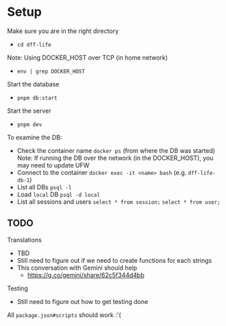 # Setup

Make sure you are in the right directory
- `cd dff-life`

Note: Using DOCKER_HOST over TCP (in home network)
- `env | grep DOCKER_HOST`

Start the database
- `pnpm db:start`

Start the server
- `pnpm dev`

To examine the DB:
- Check the container name
  `docker ps` (from where the DB was started)
  Note: If running the DB over the network (in the DOCKER_HOST), you may need to update UFW
- Connect to the container
  `docker exec -it <name> bash` (e.g. `dff-life-db-1`)
- List all DBs
  `psql -l`
- Load `local` DB
  `psql -d local`
- List all sessions and users
  `select * from session;`
  `select * from user;`

## TODO

Translations
- TBD
- Still need to figure out if we need to create functions for each strings
- This conversation with Gemini should help
  - https://g.co/gemini/share/62c5f344d4bb

Testing
- Still need to figure out how to get testing done

All `package.json#scripts` should work :'(
